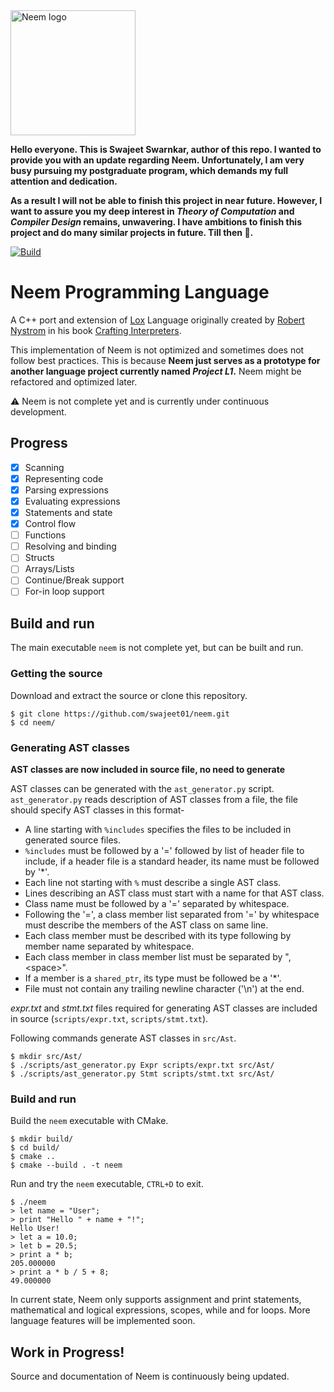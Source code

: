 <img src="https://github.com/swajeet01/neem/assets/47481301/174eb7c4-a741-42dd-a3a5-70706abbebc1" alt="Neem logo" width="200" >

__Hello everyone. This is Swajeet Swarnkar, author of this repo. I wanted to
provide you with an update regarding Neem. Unfortunately, I am very busy
pursuing my postgraduate program, which demands my full attention and
dedication.__

__As a result I will not be able to finish this project in near future.
However, I want to assure you my deep interest in _Theory of Computation_ and 
_Compiler Design_ remains, unwavering. I have ambitions to finish this project
and do many similar projects in future. Till then :wave:.__

[![Build](https://github.com/swajeet01/neem/actions/workflows/cmake.yml/badge.svg)](https://github.com/swajeet01/neem/actions/workflows/cmake.yml)

# Neem Programming Language

A C++ port and extension of
[Lox](https://craftinginterpreters.com/the-lox-language.html)
Language originally created by
[Robert Nystrom](https://twitter.com/intent/user?screen_name=munificentbob)
in his book [Crafting Interpreters](https://craftinginterpreters.com/).

This implementation of Neem is not optimized and sometimes does not follow
best practices. This is because __Neem just serves as a prototype for
another language project currently named _Project L1_.__ Neem might be
refactored and optimized later.

:warning: Neem is not complete yet and is currently under continuous
development.

## Progress

- [x] Scanning
- [x] Representing code 
- [x] Parsing expressions
- [x] Evaluating expressions
- [x] Statements and state
- [x] Control flow
- [ ] Functions
- [ ] Resolving and binding
- [ ] Structs
- [ ] Arrays/Lists
- [ ] Continue/Break support
- [ ] For-in loop support

## Build and run

The main executable `neem` is not complete yet, but can be built and run.

### Getting the source

Download and extract the source or clone this repository.

```
$ git clone https://github.com/swajeet01/neem.git
$ cd neem/
```

### Generating AST classes

__AST classes are now included in source file, no need to generate__

AST classes can be generated with the `ast_generator.py` script.
`ast_generator.py` reads description of AST classes from a file,
the file should specify AST classes in this format-

- A line starting with `%includes` specifies the files to be included in
generated source files.
- `%includes` must be followed by a '=' followed by list of header file to
include, if a header file is a standard header, its name must be followed
by '\*'.
- Each line not starting with `%` must describe a single AST class.
- Lines describing an AST class must start with a name for that AST class.
- Class name must be followed by a '=' separated by whitespace.
- Following the '=', a class member list separated from '=' by whitespace must
describe the members of the AST class on same line.
- Each class member must be described with its type following by member name
separated by whitespace.
- Each class member in class member list must be separated by ",\<space\>".
- If a member is a `shared_ptr`, its type must be followed be a '\*'.
- File must not contain any trailing newline character ('\n') at the end.

_expr.txt_ and _stmt.txt_ files required for generating AST classes are
included in source (`scripts/expr.txt`, `scripts/stmt.txt`).

Following commands generate AST classes in `src/Ast`.

```
$ mkdir src/Ast/
$ ./scripts/ast_generator.py Expr scripts/expr.txt src/Ast/
$ ./scripts/ast_generator.py Stmt scripts/stmt.txt src/Ast/
```

### Build and run

Build the `neem` executable with CMake.

```
$ mkdir build/
$ cd build/
$ cmake ..
$ cmake --build . -t neem
```

Run and try the `neem` executable, `CTRL+D` to exit.

```
$ ./neem
> let name = "User";
> print "Hello " + name + "!";
Hello User!
> let a = 10.0;
> let b = 20.5;
> print a * b;
205.000000
> print a * b / 5 + 8; 
49.000000
```

In current state, Neem only supports assignment and print statements,
mathematical and logical expressions, scopes, while and for loops.
More language features will be implemented soon.

## Work in Progress!

Source and documentation of Neem is continuously being updated.

